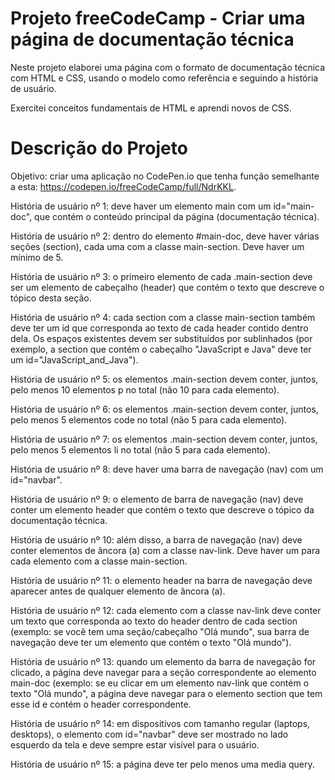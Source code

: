 # Projeto freeCodeCamp - Criar uma página de documentação técnica

Neste projeto elaborei uma página com o formato de documentação técnica com HTML e CSS, usando o modelo como referência e seguindo a história de usuário.

Exercitei conceitos fundamentais de HTML e aprendi novos de CSS.

# Descrição do Projeto

Objetivo: criar uma aplicação no CodePen.io que tenha função semelhante a esta: https://codepen.io/freeCodeCamp/full/NdrKKL.

História de usuário nº 1: deve haver um elemento main com um id="main-doc", que contém o conteúdo principal da página (documentação técnica).

História de usuário nº 2: dentro do elemento #main-doc, deve haver várias seções (section), cada uma com a classe main-section. Deve haver um mínimo de 5.

História de usuário nº 3: o primeiro elemento de cada .main-section deve ser um elemento de cabeçalho (header) que contém o texto que descreve o tópico desta seção.

História de usuário nº 4: cada section com a classe main-section também deve ter um id que corresponda ao texto de cada header contido dentro dela. Os espaços existentes devem ser substituídos por sublinhados (por exemplo, a section que contém o cabeçalho "JavaScript e Java" deve ter um id="JavaScript_and_Java").

História de usuário nº 5: os elementos .main-section devem conter, juntos, pelo menos 10 elementos p no total (não 10 para cada elemento).

História de usuário nº 6: os elementos .main-section devem conter, juntos, pelo menos 5 elementos code no total (não 5 para cada elemento).

História de usuário nº 7: os elementos .main-section devem conter, juntos, pelo menos 5 elementos li no total (não 5 para cada elemento).

História de usuário nº 8: deve haver uma barra de navegação (nav) com um id="navbar".

História de usuário nº 9: o elemento de barra de navegação (nav) deve conter um elemento header que contém o texto que descreve o tópico da documentação técnica.

História de usuário nº 10: além disso, a barra de navegação (nav) deve conter elementos de âncora (a) com a classe nav-link. Deve haver um para cada elemento com a classe main-section.

História de usuário nº 11: o elemento header na barra de navegação deve aparecer antes de qualquer elemento de âncora (a).

História de usuário nº 12: cada elemento com a classe nav-link deve conter um texto que corresponda ao texto do header dentro de cada section (exemplo: se você tem uma seção/cabeçalho "Olá mundo", sua barra de navegação deve ter um elemento que contém o texto "Olá mundo").

História de usuário nº 13: quando um elemento da barra de navegação for clicado, a página deve navegar para a seção correspondente ao elemento main-doc (exemplo: se eu clicar em um elemento nav-link que contém o texto "Olá mundo", a página deve navegar para o elemento section que tem esse id e contém o header correspondente.

História de usuário nº 14: em dispositivos com tamanho regular (laptops, desktops), o elemento com id="navbar" deve ser mostrado no lado esquerdo da tela e deve sempre estar visível para o usuário.

História de usuário nº 15: a página deve ter pelo menos uma media query.